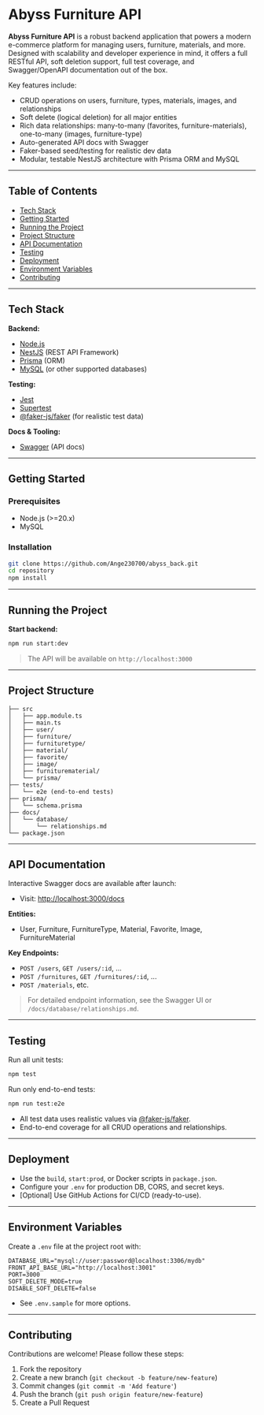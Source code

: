 <!-- README.md -->

# Abyss Furniture API

<!-- ![Project Logo](link-to-logo.png) -->

**Abyss Furniture API** is a robust backend application that powers a modern e-commerce platform for managing users, furniture, materials, and more. Designed with scalability and developer experience in mind, it offers a full RESTful API, soft deletion support, full test coverage, and Swagger/OpenAPI documentation out of the box.

Key features include:

- CRUD operations on users, furniture, types, materials, images, and relationships
- Soft delete (logical deletion) for all major entities
- Rich data relationships: many-to-many (favorites, furniture-materials), one-to-many (images, furniture-type)
- Auto-generated API docs with Swagger
- Faker-based seed/testing for realistic dev data
- Modular, testable NestJS architecture with Prisma ORM and MySQL

---

## Table of Contents

<!-- * [Demo](#demo) -->

- [Tech Stack](#tech-stack)
- [Getting Started](#getting-started)
- [Running the Project](#running-the-project)
- [Project Structure](#project-structure)
- [API Documentation](#api-documentation)
- [Testing](#testing)
- [Deployment](#deployment)
- [Environment Variables](#environment-variables)
- [Contributing](#contributing)
<!-- * [License](#license)
- [Acknowledgements](#acknowledgements)
- [Contact](#contact) -->

<!-- ---

## Demo

Link to a live demo or screenshots:

![Screenshot](link-to-screenshot.png) -->

---

## Tech Stack

**Backend:**

- [Node.js](https://nodejs.org/)
- [NestJS](https://nestjs.com/) (REST API Framework)
- [Prisma](https://www.prisma.io/) (ORM)
- [MySQL](https://www.mysql.com/) (or other supported databases)

**Testing:**

- [Jest](https://jestjs.io/)
- [Supertest](https://github.com/ladjs/supertest)
- [@faker-js/faker](https://fakerjs.dev/) (for realistic test data)

**Docs & Tooling:**

- [Swagger](https://swagger.io/tools/swagger-ui/) (API docs)
<!-- * [Docker](https://www.docker.com/) (optional)
- [GitHub Actions](https://github.com/features/actions) (CI/CD) -->

---

## Getting Started

### Prerequisites

- Node.js (>=20.x)
- MySQL
<!-- * Docker (optional, for local DB/testing) -->

### Installation

```bash
git clone https://github.com/Ange230700/abyss_back.git
cd repository
npm install
```

---

## Running the Project

**Start backend:**

```bash
npm run start:dev
```

<!-- **Or with Docker:**

```bash
docker-compose up --build
``` -->

> The API will be available on `http://localhost:3000`

---

## Project Structure

```
├── src
│   ├── app.module.ts
│   ├── main.ts
│   ├── user/
│   ├── furniture/
│   ├── furnituretype/
│   ├── material/
│   ├── favorite/
│   ├── image/
│   ├── furniturematerial/
│   └── prisma/
├── tests/
│   └── e2e (end-to-end tests)
├── prisma/
│   └── schema.prisma
├── docs/
│   └── database/
│       └── relationships.md
└── package.json
```

---

## API Documentation

Interactive Swagger docs are available after launch:

- Visit: [http://localhost:3000/docs](http://localhost:3000/docs)

**Entities:**

- User, Furniture, FurnitureType, Material, Favorite, Image, FurnitureMaterial

**Key Endpoints:**

- `POST /users`, `GET /users/:id`, ...
- `POST /furnitures`, `GET /furnitures/:id`, ...
- `POST /materials`, etc.

> For detailed endpoint information, see the Swagger UI or `/docs/database/relationships.md`.

---

## Testing

Run all unit tests:

```bash
npm test
```

Run only end-to-end tests:

```bash
npm run test:e2e
```

- All test data uses realistic values via [@faker-js/faker](https://fakerjs.dev/).
- End-to-end coverage for all CRUD operations and relationships.

---

## Deployment

- Use the `build`, `start:prod`, or Docker scripts in `package.json`.
- Configure your `.env` for production DB, CORS, and secret keys.
- \[Optional] Use GitHub Actions for CI/CD (ready-to-use).

---

## Environment Variables

Create a `.env` file at the project root with:

```env
DATABASE_URL="mysql://user:password@localhost:3306/mydb"
FRONT_API_BASE_URL="http://localhost:3001"
PORT=3000
SOFT_DELETE_MODE=true
DISABLE_SOFT_DELETE=false
```

- See `.env.sample` for more options.

---

## Contributing

Contributions are welcome! Please follow these steps:

1. Fork the repository
2. Create a new branch (`git checkout -b feature/new-feature`)
3. Commit changes (`git commit -m 'Add feature'`)
4. Push the branch (`git push origin feature/new-feature`)
5. Create a Pull Request

<!-- ---

## License

MIT License -->

<!-- ---

## Acknowledgements

Special thanks to:

* [NestJS](https://nestjs.com/)
* [Prisma](https://www.prisma.io/)
* [@faker-js/faker](https://fakerjs.dev/)
* [Swagger](https://swagger.io/)
* All open source contributors -->

<!-- ---

## Contact

Your Name - [your.email@example.com](mailto:your.email@example.com)

[Project Link](https://github.com/username/repository) -->
